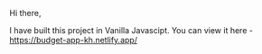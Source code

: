 Hi there,

I have built this project in Vanilla Javascipt. 
You can view it here - https://budget-app-kh.netlify.app/
